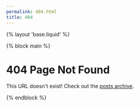 ```yaml
---
permalink: 404.html
title: 404
---
```

{% layout 'base.liquid' %}

{% block main %}
<h1>404 Page Not Found</h1>
<p>This URL doesn't exist! Check out the <a href="/posts/">posts archive</a>.</p>
{% endblock %}